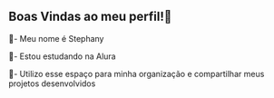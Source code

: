 ## Boas Vindas ao meu perfil!💛

💛- Meu nome é Stephany

💛- Estou estudando na Alura

💛- Utilizo esse espaço para minha organização e compartilhar meus projetos desenvolvidos
